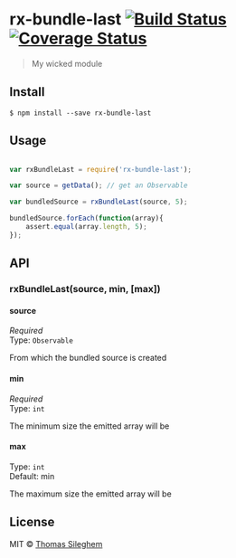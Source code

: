 # rx-bundle-last [![Build Status](https://travis-ci.org/mastilver/rx-bundle-last.svg?branch=master)](https://travis-ci.org/mastilver/rx-bundle-last)[![Coverage Status](https://coveralls.io/repos/mastilver/rx-bundle-last/badge.svg?branch=master&service=github)](https://coveralls.io/github/mastilver/rx-bundle-last?branch=master)

> My wicked module


## Install

```
$ npm install --save rx-bundle-last
```


## Usage

```js

var rxBundleLast = require('rx-bundle-last');

var source = getData(); // get an Observable

var bundledSource = rxBundleLast(source, 5);

bundledSource.forEach(function(array){
    assert.equal(array.length, 5);
});


```


## API

### rxBundleLast(source, min, [max])

#### source

*Required*  
Type: `Observable`

From which the bundled source is created

#### min

*Required*  
Type: `int`

The minimum size the emitted array will be

#### max

Type: `int`  
Default: min

The maximum size the emitted array will be


## License

MIT © [Thomas Sileghem](https://github.com/mastilver)
